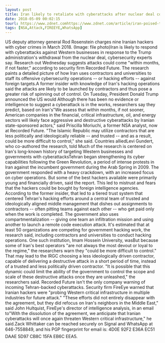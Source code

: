 ```yaml
---
layout: post
title: Iran likely to retaliate with cyberattacks after nuclear deal collapse
date: 2018-05-09 00:02:15
tourl: https://www.zdnet.comhttps://www.zdnet.com/article/iran-poised-to-launch-cyberattacks-after-nuclear-deal-collapses/
tags: [NSA,Attack,FIREEYE,WhatsApp]
---
```

US deputy attorney general Rod Rosenstein charges nine Iranian hackers with cyber crimes in March 2018. (Image: file photo)Iran is likely to respond with cyberattacks against Western businesses in response to the Trump administration's withdrawal from the nuclear deal, cybersecurity experts say. Research out Wednesday suggests attacks could come "within months, if not faster," according to security firm Recorded Future. The research paints a detailed picture of how Iran uses contractors and universities to staff its offensive cybersecurity operations -- or hacking efforts -- against foreign targets.A former insider with knowledge of Iran's hacking operations said the attacks are likely to be launched by contractors and thus pose a greater risk of spinning out of control. On Tuesday, President Donald Trump announced the US would Although there has been no evidence or intelligence to suggest a cyberattack is in the works, researchers say they predict, based on Iran's"We assess that within months, if not sooner, American companies in the financial, critical infrastructure, oil, and energy sectors will likely face aggressive and destructive cyberattacks by Iranian state-sponsored actors," said Priscilla Moriuchi, a former NSA analyst, now at Recorded Future. "The Islamic Republic may utilize contractors that are less politically and ideologically reliable -- and trusted -- and as a result, could be more difficult to control," she said. Countries alliedLevi Gundert, who co-authored the research, told Much of the research is centered on Iran's long-known history of targeting Western businesses and governments with cyberattacksTehran began strengthening its cyber capabilities following the Green Revolution, a period of intense protests in Iran against the incumbent government during the Arab Spring in 2009. The government responded with a heavy crackdown, with an increased focus on cyber operations. But some of the best hackers available were primarily young and financially driven, said the report. This led to mistrust and fears that the hackers could be bought by foreign intelligence agencies. According to the former insider, that led to a tiered trust system that centered Tehran's hacking efforts around a central team of trusted and ideologically aligned middle management that dishes out assignments to contractors -- often pitting teams against each other -- who get paid only when the work is completed. The government also uses compartmentalization -- giving one team an infiltration mission and using another to launch a remote code execution attack. It's estimated that at least 50 organizations are competing for government hacking work, the research said, including contractors and universities to conduct hacking operations. One such institution, Imam Hossein University, wasBut because some of Iran's best operators "are not always the most devout or loyal to the regime," the researchers warn they "could be more difficult to control." That may lead to the IRGC choosing a less ideologically driven contractor, capable of delivering a destructive attack in a short period of time, instead of a trusted and less politically driven contractor. "It is possible that this dynamic could limit the ability of the government to control the scope and scale of these destructive attacks once they are unleashed," the researchers said. Recorded Future isn't the only company warning of incoming Tehran-backed cyberattacks. Security firm FireEye warned that Iranian hackers were "probing Western critical infrastructure in multiple industries for future attack." "These efforts did not entirely disappear with the agreement, but they did refocus on Iran's neighbors in the Middle East," said John Hultquist, FireEye's director of intelligence analysis, in an email to"With the dissolution of the agreement, we anticipate that Iranian cyberattacks will once again threaten Western critical infrastructure," he said.Zack Whittaker can be reached securely on Signal and WhatsApp at 646-7558849, and his PGP fingerprint for email is: 4D0E 92F2 E36A EC51 DAAE 5D97 CB8C 15FA EB6C EEA5.